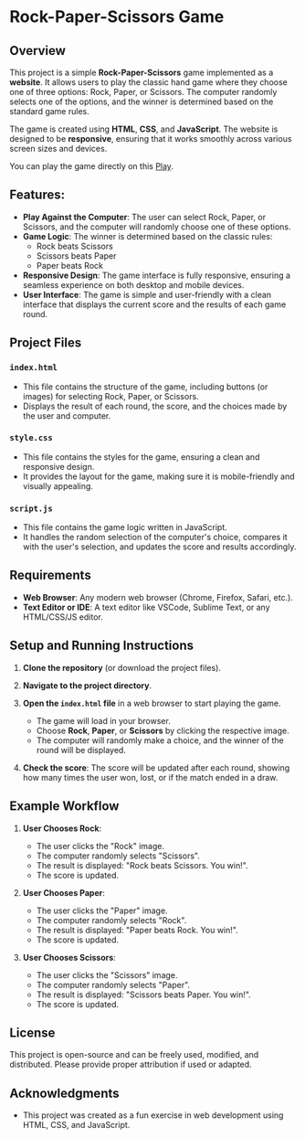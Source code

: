 # Rock-Paper-Scissors Game

## Overview
This project is a simple **Rock-Paper-Scissors** game implemented as a **website**. It allows users to play the classic hand game where they choose one of three options: Rock, Paper, or Scissors. The computer randomly selects one of the options, and the winner is determined based on the standard game rules.

The game is created using **HTML**, **CSS**, and **JavaScript**. The website is designed to be **responsive**, ensuring that it works smoothly across various screen sizes and devices.

You can play the game directly on this [Play](https://kotiyauday.github.io/Rock-Paper-Scissors-Game/).

## Features:
- **Play Against the Computer**: The user can select Rock, Paper, or Scissors, and the computer will randomly choose one of these options.
- **Game Logic**: The winner is determined based on the classic rules:
  - Rock beats Scissors
  - Scissors beats Paper
  - Paper beats Rock
- **Responsive Design**: The game interface is fully responsive, ensuring a seamless experience on both desktop and mobile devices.
- **User Interface**: The game is simple and user-friendly with a clean interface that displays the current score and the results of each game round.

## Project Files

### `index.html`
- This file contains the structure of the game, including buttons (or images) for selecting Rock, Paper, or Scissors.
- Displays the result of each round, the score, and the choices made by the user and computer.

### `style.css`
- This file contains the styles for the game, ensuring a clean and responsive design.
- It provides the layout for the game, making sure it is mobile-friendly and visually appealing.

### `script.js`
- This file contains the game logic written in JavaScript.
- It handles the random selection of the computer's choice, compares it with the user's selection, and updates the score and results accordingly.

## Requirements

- **Web Browser**: Any modern web browser (Chrome, Firefox, Safari, etc.).
- **Text Editor or IDE**: A text editor like VSCode, Sublime Text, or any HTML/CSS/JS editor.

## Setup and Running Instructions

1. **Clone the repository** (or download the project files).

2. **Navigate to the project directory**.

3. **Open the `index.html` file** in a web browser to start playing the game.

    - The game will load in your browser.
    - Choose **Rock**, **Paper**, or **Scissors** by clicking the respective image.
    - The computer will randomly make a choice, and the winner of the round will be displayed.

4. **Check the score**: The score will be updated after each round, showing how many times the user won, lost, or if the match ended in a draw.

## Example Workflow

1. **User Chooses Rock**:
    - The user clicks the "Rock" image.
    - The computer randomly selects "Scissors".
    - The result is displayed: "Rock beats Scissors. You win!".
    - The score is updated.

2. **User Chooses Paper**:
    - The user clicks the "Paper" image.
    - The computer randomly selects "Rock".
    - The result is displayed: "Paper beats Rock. You win!".
    - The score is updated.

3. **User Chooses Scissors**:
    - The user clicks the "Scissors" image.
    - The computer randomly selects "Paper".
    - The result is displayed: "Scissors beats Paper. You win!".
    - The score is updated.

## License

This project is open-source and can be freely used, modified, and distributed. Please provide proper attribution if used or adapted.

## Acknowledgments

- This project was created as a fun exercise in web development using HTML, CSS, and JavaScript.
